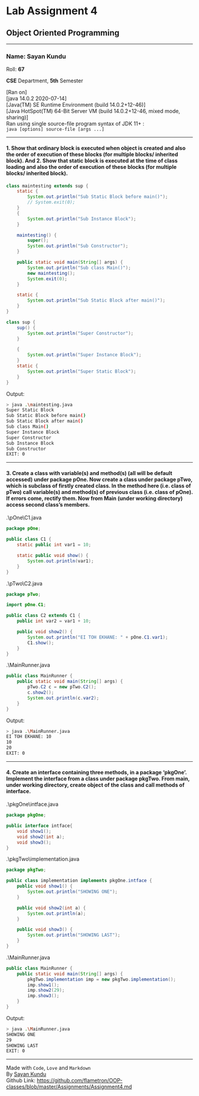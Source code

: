 # Lab Assignment 4

## Object Oriented Programming

---

### **Name: Sayan Kundu**  

Roll: **67**  

**CSE** Department, **5th** Semester

[Ran on]  
[java 14.0.2 2020-07-14]  
[Java(TM) SE Runtime Environment (build 14.0.2+12-46)]  
[Java HotSpot(TM) 64-Bit Server VM (build 14.0.2+12-46, mixed mode, sharing)]  
Ran using single source-file program syntax of JDK 11+ :  
`java [options] source-file [args ...]`

---

#### **1. Show that ordinary block is executed when object is created and also the order of execution of these blocks (for multiple blocks/ inherited block). And 2. Show that static block is executed at the time of class loading and also the order of execution of these blocks (for multiple blocks/ inherited block).**

```java
class maintesting extends sup {
    static {
        System.out.println("Sub Static Block before main()");
        // System.exit(0);
    }
    {
        System.out.println("Sub Instance Block");
    }

    maintesting() {
        super();
        System.out.println("Sub Constructor");
    }

    public static void main(String[] args) {
        System.out.println("Sub class Main()");
        new maintesting();
        System.exit(0);
    }

    static {
        System.out.println("Sub Static Block after main()");
    }
}

class sup {
    sup() {
        System.out.println("Super Constructor");
    }

    {
        System.out.println("Super Instance Block");
    }
    static {
        System.out.println("Super Static Block");
    }
}
```

Output:  

```bash
> java .\maintesting.java
Super Static Block
Sub Static Block before main()
Sub Static Block after main()
Sub class Main()
Super Instance Block
Super Constructor
Sub Instance Block
Sub Constructor
EXIT: 0
```

---

#### **3. Create a class with variable(s) and method(s) (all will be default accessed) under package pOne. Now create a class under package pTwo, which is subclass of firstly created class. In the method here (i.e. class of pTwo) call variable(s) and method(s) of previous class (i.e. class of pOne). If errors come, rectify them. Now from Main (under working directory) access second class’s members.**

.\pOne\C1.java

```java
package pOne;

public class C1 {
    static public int var1 = 10;

    static public void show() {
        System.out.println(var1);
    }
}
```

.\pTwo\C2.java

```java
package pTwo;

import pOne.C1;

public class C2 extends C1 {
    public int var2 = var1 + 10;

    public void show2() {
        System.out.println("EI TOH EKHANE: " + pOne.C1.var1);
        C1.show();
    }
}
```

.\MainRunner.java

```java
public class MainRunner {
    public static void main(String[] args) {
        pTwo.C2 c = new pTwo.C2();
        c.show2();
        System.out.println(c.var2);
    }
}
```

Output:  

```bash
> java .\MainRunner.java
EI TOH EKHANE: 10
10
20
EXIT: 0
```

---

#### **4. Create an interface containing three methods, in a package ‘pkgOne’. Implement the interface from a class under package pkgTwo. From main, under working directory, create object of the class and call methods of interface.**

.\pkgOne\intface.java

```java
package pkgOne;

public interface intface{
    void show1();
    void show2(int a);
    void show3();
}
```

.\pkgTwo\implementation.java

```java
package pkgTwo;

public class implementation implements pkgOne.intface {
    public void show1() {
        System.out.println("SHOWING ONE");
    }

    public void show2(int a) {
        System.out.println(a);
    }

    public void show3() {
        System.out.println("SHOWING LAST");
    }
}
```

.\MainRunner.java

```java
public class MainRunner {
    public static void main(String[] args) {
        pkgTwo.implementation imp = new pkgTwo.implementation();
        imp.show1();
        imp.show2(29);
        imp.show3();
    }
}
```

Output:  

```bash
> java .\MainRunner.java
SHOWING ONE
29
SHOWING LAST
EXIT: 0
```

---

Made with `Code`, `Love` and `Markdown`  
By [Sayan Kundu](https://github.com/flametron/)  
Github Link: https://github.com/flametron/OOP-classes/blob/master/Assignments/Assignment4.md